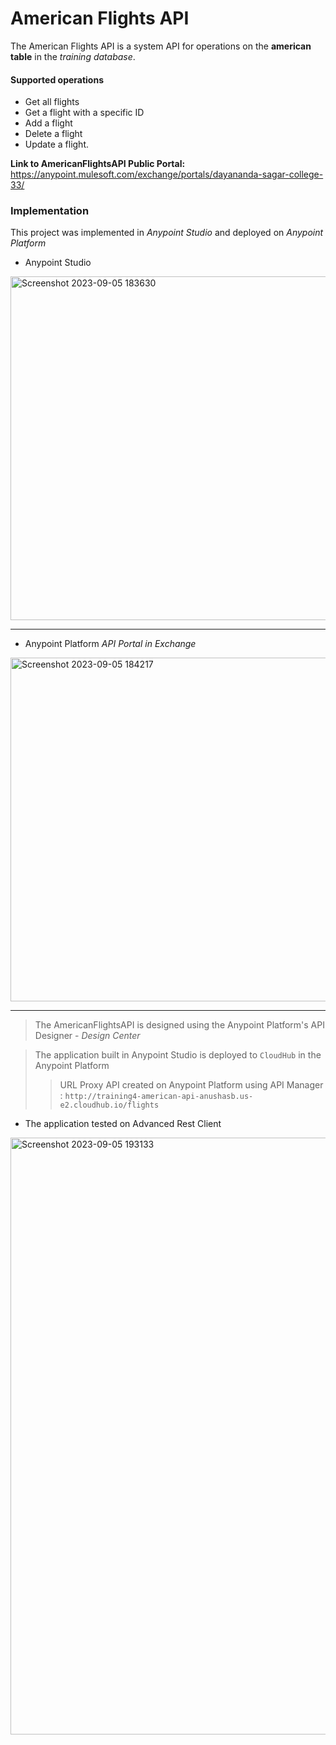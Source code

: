 # American Flights API
The American Flights API is a system API for operations on the **american table** in the _training database_.

#### Supported operations

- Get all flights
- Get a flight with a specific ID
- Add a flight
- Delete a flight
- Update a flight.

**Link to AmericanFlightsAPI Public Portal:** <br>
https://anypoint.mulesoft.com/exchange/portals/dayananda-sagar-college-33/
###  Implementation 
This project was implemented in *Anypoint Studio* and deployed on *Anypoint Platform*

- Anypoint Studio
  

<img width="550" alt="Screenshot 2023-09-05 183630" src="https://github.com/16102/AnypointPlatform/assets/92366931/49fc99cf-e61b-49dc-8e2d-5e929b6a61d1">  

---
- Anypoint Platform *API Portal in Exchange*
<img width="550" alt="Screenshot 2023-09-05 184217" src="https://github.com/16102/AnypointPlatform/assets/92366931/809bcb5a-5dfd-4e4e-a4a9-7bfe2182b955">

---
> The AmericanFlightsAPI is designed using the Anypoint Platform's API Designer - *Design Center*

> The application built in Anypoint Studio is deployed to `CloudHub` in the Anypoint Platform
>> URL Proxy API created on Anypoint Platform using API Manager : `http://training4-american-api-anushasb.us-e2.cloudhub.io/flights`

- The application tested on Advanced Rest Client

  
<img width="955" alt="Screenshot 2023-09-05 193133" src="https://github.com/16102/AnypointPlatform/assets/92366931/af24183a-84e7-402d-ad73-702434c1397e"> 



  


